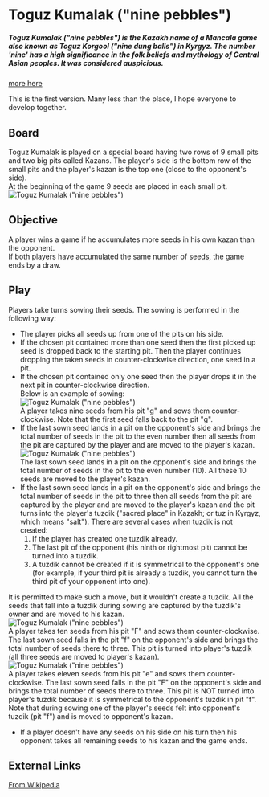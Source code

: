 # Toguz Kumalak ("nine pebbles")
##### Toguz Kumalak ("nine pebbles") is the Kazakh name of a Mancala game also known as Toguz Korgool ("nine dung balls") in Kyrgyz. The number 'nine' has a high significance in the folk beliefs and mythology of Central Asian peoples. It was considered auspicious. </br>
[more here](https://en.wikipedia.org/wiki/Toguz_korgol)   

This is the first version. Many less than the place, I hope everyone to develop together.</br>
## Board
Toguz Kumalak is played on a special board having two rows of 9 small pits and two big pits called Kazans. The player's side is the bottom row of the small pits and the player's kazan is the top one (close to the opponent's side). </br>
At the beginning of the game 9 seeds are placed in each small pit.</br>
![Toguz Kumalak ("nine pebbles")](https://github.com/aytsoft/ToguKumalak-ninePebbles/blob/master/disc/2.jpg)</br>
## Objective
A player wins a game if he accumulates more seeds in his own kazan than the opponent.</br>
If both players have accumulated the same number of seeds, the game ends by a draw.</br>
## Play
Players take turns sowing their seeds. The sowing is performed in the following way:</br>
* The player picks all seeds up from one of the pits on his side.
* If the chosen pit contained more than one seed then the first picked up seed is dropped back to the starting pit. Then the player continues dropping the taken seeds in counter-clockwise direction, one seed in a pit.</br>
* If the chosen pit contained only one seed then the player drops it in the next pit in counter-clockwise direction.</br>
Below is an example of sowing:</br>
![Toguz Kumalak ("nine pebbles")](https://github.com/aytsoft/ToguKumalak-ninePebbles/blob/master/disc/3.jpg)</br>
A player takes nine seeds from his pit "g" and sows them counter-clockwise.
Note that the first seed falls back to the pit "g".</br>
* If the last sown seed  lands in a pit on the opponent's side and brings the total number of seeds in the pit to the even number then all seeds from the pit are captured by the player and are moved to the player's kazan.</br>
![Toguz Kumalak ("nine pebbles")](https://github.com/aytsoft/ToguKumalak-ninePebbles/blob/master/disc/4.jpg)</br>
The last sown seed lands in a pit on the opponent's side and brings
the total number of seeds in the pit to the even number (10).
All these 10 seeds are moved to the player's kazan.</br>
* If the last sown seed  lands in a pit on the opponent's side and brings the total number of seeds in the pit to three then all seeds from the pit are captured by the player and are moved to the player's kazan and the pit turns into the player's tuzdik ("sacred place" in Kazakh; or tuz in Kyrgyz, which means "salt"). There are several cases when tuzdik is not created:</br>
  1. If the player has created one tuzdik already.</br>
  2. The last pit of the opponent (his ninth or rightmost pit) cannot be turned into a tuzdik.</br>
  3. A tuzdik cannot be created if it is symmetrical to the opponent's one (for example, if your third pit is already a tuzdik, you cannot turn the third pit of your opponent into one).</br>

It is permitted to make such a move, but it wouldn't create a tuzdik. All the seeds that fall into a tuzdik during sowing are captured by the tuzdik's owner and are moved to his kazan.</br>
![Toguz Kumalak ("nine pebbles")](https://github.com/aytsoft/ToguKumalak-ninePebbles/blob/master/disc/5.jpg)</br>
A player takes ten seeds from his pit "F" and sows them counter-clockwise.
The last sown seed falls in the pit "f" on the opponent's side and brings
the total number of seeds there to three. This pit is turned
into player's tuzdik (all three seeds are moved to player's kazan).</br>
![Toguz Kumalak ("nine pebbles")](https://github.com/aytsoft/ToguKumalak-ninePebbles/blob/master/disc/6.jpg)</br>
A player takes eleven seeds from his pit "e" and sows them counter-clockwise.
The last sown seed falls in the pit "F" on the opponent's side and brings
the total number of seeds there to three. This pit is NOT turned
into player's tuzdik because it is symmetrical to the opponent's tuzdik in pit "f".
Note that during sowing one of the player's seeds felt into opponent's tuzdik (pit "f")
and is moved to opponent's kazan.</br>
* If a player doesn't have any seeds on his side on his turn then his opponent takes all remaining seeds to his kazan and the game ends.</br>

## External Links
[From Wikipedia ](https://en.wikipedia.org/wiki/Toguz_korgol)

